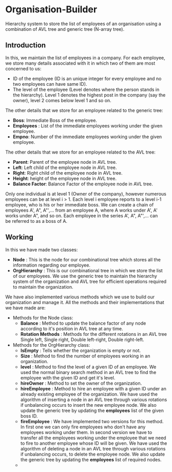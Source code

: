 # Organisation-Builder
Hierarchy system to store the list of employees of an organisation using a combination of AVL tree and generic tree (N-array tree).
## Introduction
In this, we maintain the list of employees in a company. For each employee, we store many details associated with it in which two of them are most concerned to us:
* ID of the employee (ID is an unique integer for every employee and no two employees can have same ID).
* The level of the employee (Level denotes where the person stands in the hierarchy). Level 1 denotes the highest post in the company (say the owner), level 2 comes below level 1 and so on.

The other details that we store for an employee related to the generic tree:
* **Boss**: Immediate Boss of the employee.
* **Employees** : List of the immediate employees working under the given employee.
* **Empno**: Number of the immediate employees working under the given employee.

The other details that we store for an employee related to the AVL tree:
* **Parent**: Parent of the employee node in AVL tree.
* **Left**: Left child of the employee node in AVL tree.
* **Right**: Right child of the employee node in AVL tree.
* **Height**: height of the employee node in AVL tree.
* **Balance Factor**: Balance Factor of the employee node in AVL tree.

Only one individual is at level 1 (Owner of the company), however numerous employees can be at level i > 1. Each level i employee reports to a level i-1 employee, who is his or her immediate boss. We can create a chain of employees A', A", A"',... from an employee A, where A works under A', A' works under A", and so on. Each employee in the series A', A", A"',... can be referred to as a boss of A.

## Working
In this we have made two classes:
* **Node** : This is the node for our combinational tree which stores all the information regarding our employee.
* **OrgHierarchy** : This is our combinational tree in which we store the list of our employees. We use the generic tree to maintain the hierarchy system of the organization and AVL tree for efficient operations required to maintain the organization.

We have also implemented various methods which we use to build our organization and manage it. All the methods and their implementations that we have made are:
* Methods for the Node class:
  * **Balance** : Method to update the balance factor of any node according to it's position in AVL tree at any time.
  * **Rotation Methods** : Methods for the different rotations in an AVL tree Single left, Single right, Double left-right, Double right-left.
* Methods for the OrgHierarchy class:
  * **IsEmpty** : Tells whether the organization is empty or not.
  * **Size** : Method to find the number of employees working in an organization.
  * **level** : Method to find the level of a given ID of an employee. We used the normal binary search method in an AVL tree to find the employee with the given ID and get it's level.
  * **hireOwner** : Method to set the owner of the organization.
  * **hireEmployee** : Method to hire an employee with a given ID under an already existing employee of the organization. We have used the algorithm of inserting a node in an AVL tree through various rotations if unbalancing occurs to insert the new employee node. We also update the generic tree by updating the **employees** list of the given boss ID.
  *  **fireEmployee** : We have implemented two versions for this method. In first one we can only fire employees who don't have any employees working under them. In second version we have to transfer all the employees working under the employee that we need to fire to another employee whose ID will be given. We have used the algorithm of deleting a node in an AVL tree through various rotations if unbalancing occurs, to delete the employee node. We also update the generic tree by updating the **employees** list of required nodes.
  *  



